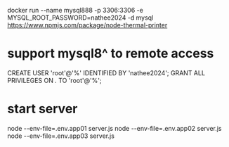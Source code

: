docker run --name mysql888 -p 3306:3306 -e MYSQL_ROOT_PASSWORD=nathee2024 -d mysql
https://www.npmjs.com/package/node-thermal-printer

# support mysql8^ to remote access
CREATE USER 'root'@'%' IDENTIFIED BY 'nathee2024';
GRANT ALL PRIVILEGES ON *.* TO 'root'@'%';

# start server
node --env-file=.env.app01 server.js
node --env-file=.env.app02 server.js
node --env-file=.env.app03 server.js
